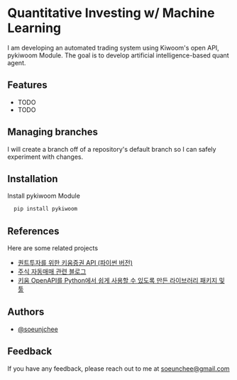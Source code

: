 
# Quantitative Investing w/ Machine Learning

I am developing an automated trading system using Kiwoom's open API, pykiwoom Module.
The goal is to develop artificial intelligence-based quant agent.

## Features

- TODO
- TODO


## Managing branches

I will create a branch off of a repository's default branch so I can safely experiment with changes.


## Installation

Install pykiwoom Module

```bash
  pip install pykiwoom
```
    
## References

Here are some related projects

 - [퀀트투자를 위한 키움증권 API (파이썬 버전)](https://wikidocs.net/book/1173)
 - [주식 자동매매 관련 블로그](https://auto-trading.tistory.com/)
 - [키움 OpenAPI를 Python에서 쉽게 사용할 수 있도록 만든 라이브러리 패키지 및 툴](https://github.com/elbakramer/koapy)



## Authors

- [@soeunjchee](https://www.github.com/soeunjchee)


## Feedback

If you have any feedback, please reach out to me at soeunchee@gmail.com

